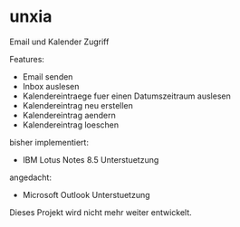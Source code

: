 unxia
=====

Email und Kalender Zugriff

Features:
- Email senden
- Inbox auslesen
- Kalendereintraege fuer einen Datumszeitraum auslesen
- Kalendereintrag neu erstellen
- Kalendereintrag aendern
- Kalendereintrag loeschen

bisher implementiert:
- IBM Lotus Notes 8.5 Unterstuetzung

angedacht:
- Microsoft Outlook Unterstuetzung

Dieses Projekt wird nicht mehr weiter entwickelt.
